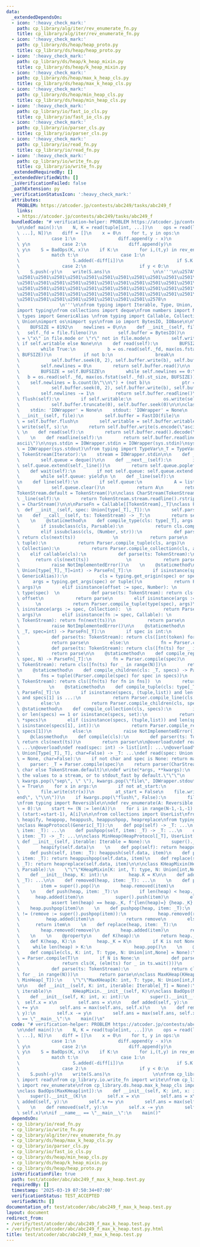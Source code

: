 ```yaml
---
data:
  _extendedDependsOn:
  - icon: ':heavy_check_mark:'
    path: cp_library/alg/iter/rev_enumerate_fn.py
    title: cp_library/alg/iter/rev_enumerate_fn.py
  - icon: ':heavy_check_mark:'
    path: cp_library/ds/heap/heap_proto.py
    title: cp_library/ds/heap/heap_proto.py
  - icon: ':heavy_check_mark:'
    path: cp_library/ds/heap/k_heap_mixin.py
    title: cp_library/ds/heap/k_heap_mixin.py
  - icon: ':heavy_check_mark:'
    path: cp_library/ds/heap/max_k_heap_cls.py
    title: cp_library/ds/heap/max_k_heap_cls.py
  - icon: ':heavy_check_mark:'
    path: cp_library/ds/heap/min_heap_cls.py
    title: cp_library/ds/heap/min_heap_cls.py
  - icon: ':heavy_check_mark:'
    path: cp_library/io/fast_io_cls.py
    title: cp_library/io/fast_io_cls.py
  - icon: ':heavy_check_mark:'
    path: cp_library/io/parser_cls.py
    title: cp_library/io/parser_cls.py
  - icon: ':heavy_check_mark:'
    path: cp_library/io/read_fn.py
    title: cp_library/io/read_fn.py
  - icon: ':heavy_check_mark:'
    path: cp_library/io/write_fn.py
    title: cp_library/io/write_fn.py
  _extendedRequiredBy: []
  _extendedVerifiedWith: []
  _isVerificationFailed: false
  _pathExtension: py
  _verificationStatusIcon: ':heavy_check_mark:'
  attributes:
    PROBLEM: https://atcoder.jp/contests/abc249/tasks/abc249_f
    links:
    - https://atcoder.jp/contests/abc249/tasks/abc249_f
  bundledCode: "# verification-helper: PROBLEM https://atcoder.jp/contests/abc249/tasks/abc249_f\n\
    \n\ndef main():\n    N, K = read(tuple[int, ...])\n    ops = read(list[tuple[int,\
    \ ...], N])\n    diff = []\n    x = 0\n    for t, y in ops:\n        match t:\n\
    \            case 1:\n                diff.append(y - x)\n                x =\
    \ y\n            case 2:\n                diff.append(y)\n                x +=\
    \ y\n    S = BadOps(K, x)\n    if K:\n        for i,(t,y) in rev_enumerate(ops):\n\
    \            match t:\n                case 1:\n                    S.K -= 1\n\
    \                    S.added(-diff[i])\n                    if S.K == 0: break\n\
    \                case 2:\n                    if y < 0:\n                    \
    \    S.push(-y)\n    write(S.ans)\n                \n\n'''\n\u257A\u2501\u2501\
    \u2501\u2501\u2501\u2501\u2501\u2501\u2501\u2501\u2501\u2501\u2501\u2501\u2501\
    \u2501\u2501\u2501\u2501\u2501\u2501\u2501\u2501\u2501\u2501\u2501\u2501\u2501\
    \u2501\u2501\u2501\u2501\u2501\u2501\u2501\u2501\u2501\u2501\u2501\u2501\u2501\
    \u2501\u2501\u2501\u2501\u2501\u2501\u2501\u2501\u2501\u2501\u2501\u2501\u2501\
    \u2501\u2501\u2501\u2501\u2501\u2501\u2501\u2501\u2578\n             https://kobejean.github.io/cp-library\
    \               \n'''\n\nfrom typing import Iterable, Type, Union, overload\n\
    import typing\nfrom collections import deque\nfrom numbers import Number\nfrom\
    \ types import GenericAlias \nfrom typing import Callable, Collection, Iterator,\
    \ Union\nimport os\nimport sys\nfrom io import BytesIO, IOBase\n\n\nclass FastIO(IOBase):\n\
    \    BUFSIZE = 8192\n    newlines = 0\n\n    def __init__(self, file):\n     \
    \   self._fd = file.fileno()\n        self.buffer = BytesIO()\n        self.writable\
    \ = \"x\" in file.mode or \"r\" not in file.mode\n        self.write = self.buffer.write\
    \ if self.writable else None\n\n    def read(self):\n        BUFSIZE = self.BUFSIZE\n\
    \        while True:\n            b = os.read(self._fd, max(os.fstat(self._fd).st_size,\
    \ BUFSIZE))\n            if not b:\n                break\n            ptr = self.buffer.tell()\n\
    \            self.buffer.seek(0, 2), self.buffer.write(b), self.buffer.seek(ptr)\n\
    \        self.newlines = 0\n        return self.buffer.read()\n\n    def readline(self):\n\
    \        BUFSIZE = self.BUFSIZE\n        while self.newlines == 0:\n         \
    \   b = os.read(self._fd, max(os.fstat(self._fd).st_size, BUFSIZE))\n        \
    \    self.newlines = b.count(b\"\\n\") + (not b)\n            ptr = self.buffer.tell()\n\
    \            self.buffer.seek(0, 2), self.buffer.write(b), self.buffer.seek(ptr)\n\
    \        self.newlines -= 1\n        return self.buffer.readline()\n\n    def\
    \ flush(self):\n        if self.writable:\n            os.write(self._fd, self.buffer.getvalue())\n\
    \            self.buffer.truncate(0), self.buffer.seek(0)\n\n\nclass IOWrapper(IOBase):\n\
    \    stdin: 'IOWrapper' = None\n    stdout: 'IOWrapper' = None\n    \n    def\
    \ __init__(self, file):\n        self.buffer = FastIO(file)\n        self.flush\
    \ = self.buffer.flush\n        self.writable = self.buffer.writable\n\n    def\
    \ write(self, s):\n        return self.buffer.write(s.encode(\"ascii\"))\n   \
    \ \n    def read(self):\n        return self.buffer.read().decode(\"ascii\")\n\
    \    \n    def readline(self):\n        return self.buffer.readline().decode(\"\
    ascii\")\n\nsys.stdin = IOWrapper.stdin = IOWrapper(sys.stdin)\nsys.stdout = IOWrapper.stdout\
    \ = IOWrapper(sys.stdout)\nfrom typing import TypeVar\n_T = TypeVar('T')\n\nclass\
    \ TokenStream(Iterator):\n    stream = IOWrapper.stdin\n\n    def __init__(self):\n\
    \        self.queue = deque()\n\n    def __next__(self):\n        if not self.queue:\
    \ self.queue.extend(self._line())\n        return self.queue.popleft()\n    \n\
    \    def wait(self):\n        if not self.queue: self.queue.extend(self._line())\n\
    \        while self.queue: yield\n \n    def _line(self):\n        return TokenStream.stream.readline().split()\n\
    \n    def line(self):\n        if self.queue:\n            A = list(self.queue)\n\
    \            self.queue.clear()\n            return A\n        return self._line()\n\
    TokenStream.default = TokenStream()\n\nclass CharStream(TokenStream):\n    def\
    \ _line(self):\n        return TokenStream.stream.readline().rstrip()\nCharStream.default\
    \ = CharStream()\n\n\nParseFn = Callable[[TokenStream],_T]\nclass Parser:\n  \
    \  def __init__(self, spec: Union[type[_T],_T]):\n        self.parse = Parser.compile(spec)\n\
    \n    def __call__(self, ts: TokenStream) -> _T:\n        return self.parse(ts)\n\
    \    \n    @staticmethod\n    def compile_type(cls: type[_T], args = ()) -> _T:\n\
    \        if issubclass(cls, Parsable):\n            return cls.compile(*args)\n\
    \        elif issubclass(cls, (Number, str)):\n            def parse(ts: TokenStream):\
    \ return cls(next(ts))              \n            return parse\n        elif issubclass(cls,\
    \ tuple):\n            return Parser.compile_tuple(cls, args)\n        elif issubclass(cls,\
    \ Collection):\n            return Parser.compile_collection(cls, args)\n    \
    \    elif callable(cls):\n            def parse(ts: TokenStream):\n          \
    \      return cls(next(ts))              \n            return parse\n        else:\n\
    \            raise NotImplementedError()\n    \n    @staticmethod\n    def compile(spec:\
    \ Union[type[_T],_T]=int) -> ParseFn[_T]:\n        if isinstance(spec, (type,\
    \ GenericAlias)):\n            cls = typing.get_origin(spec) or spec\n       \
    \     args = typing.get_args(spec) or tuple()\n            return Parser.compile_type(cls,\
    \ args)\n        elif isinstance(offset := spec, Number): \n            cls =\
    \ type(spec)  \n            def parse(ts: TokenStream): return cls(next(ts)) +\
    \ offset\n            return parse\n        elif isinstance(args := spec, tuple):\
    \      \n            return Parser.compile_tuple(type(spec), args)\n        elif\
    \ isinstance(args := spec, Collection):  \n            return Parser.compile_collection(type(spec),\
    \ args)\n        elif isinstance(fn := spec, Callable): \n            def parse(ts:\
    \ TokenStream): return fn(next(ts))\n            return parse\n        else:\n\
    \            raise NotImplementedError()\n\n    @staticmethod\n    def compile_line(cls:\
    \ _T, spec=int) -> ParseFn[_T]:\n        if spec is int:\n            fn = Parser.compile(spec)\n\
    \            def parse(ts: TokenStream): return cls([int(token) for token in ts.line()])\n\
    \            return parse\n        else:\n            fn = Parser.compile(spec)\n\
    \            def parse(ts: TokenStream): return cls([fn(ts) for _ in ts.wait()])\n\
    \            return parse\n\n    @staticmethod\n    def compile_repeat(cls: _T,\
    \ spec, N) -> ParseFn[_T]:\n        fn = Parser.compile(spec)\n        def parse(ts:\
    \ TokenStream): return cls([fn(ts) for _ in range(N)])\n        return parse\n\
    \n    @staticmethod\n    def compile_children(cls: _T, specs) -> ParseFn[_T]:\n\
    \        fns = tuple((Parser.compile(spec) for spec in specs))\n        def parse(ts:\
    \ TokenStream): return cls([fn(ts) for fn in fns])  \n        return parse\n \
    \           \n    @staticmethod\n    def compile_tuple(cls: type[_T], specs) ->\
    \ ParseFn[_T]:\n        if isinstance(specs, (tuple,list)) and len(specs) == 2\
    \ and specs[1] is ...:\n            return Parser.compile_line(cls, specs[0])\n\
    \        else:\n            return Parser.compile_children(cls, specs)\n\n   \
    \ @staticmethod\n    def compile_collection(cls, specs):\n        if not specs\
    \ or len(specs) == 1 or isinstance(specs, set):\n            return Parser.compile_line(cls,\
    \ *specs)\n        elif (isinstance(specs, (tuple,list)) and len(specs) == 2 and\
    \ isinstance(specs[1], int)):\n            return Parser.compile_repeat(cls, specs[0],\
    \ specs[1])\n        else:\n            raise NotImplementedError()\n\nclass Parsable:\n\
    \    @classmethod\n    def compile(cls):\n        def parser(ts: TokenStream):\
    \ return cls(next(ts))\n        return parser\n\n@overload\ndef read() -> Iterable[int]:\
    \ ...\n@overload\ndef read(spec: int) -> list[int]: ...\n@overload\ndef read(spec:\
    \ Union[Type[_T],_T], char=False) -> _T: ...\ndef read(spec: Union[Type[_T],_T]\
    \ = None, char=False):\n    if not char and spec is None: return map(int, TokenStream.default.line())\n\
    \    parser: _T = Parser.compile(spec)\n    return parser(CharStream.default if\
    \ char else TokenStream.default)\n\ndef write(*args, **kwargs):\n    \"\"\"Prints\
    \ the values to a stream, or to stdout_fast by default.\"\"\"\n    sep, file =\
    \ kwargs.pop(\"sep\", \" \"), kwargs.pop(\"file\", IOWrapper.stdout)\n    at_start\
    \ = True\n    for x in args:\n        if not at_start:\n            file.write(sep)\n\
    \        file.write(str(x))\n        at_start = False\n    file.write(kwargs.pop(\"\
    end\", \"\\n\"))\n    if kwargs.pop(\"flush\", False):\n        file.flush()\n\
    \nfrom typing import Reversible\n\ndef rev_enumerate(A: Reversible, start: int\
    \ = 0):\n    start += (N := len(A))\n    for i in range(N-1,-1,-1):\n        yield\
    \ (start:=start-1), A[i]\n\n\nfrom collections import UserList\nfrom heapq import\
    \ heapify, heappop, heappush, heappushpop, heapreplace\nfrom typing import Generic\n\
    \nclass HeapProtocol(Generic[_T]):\n    def pop(self) -> _T: ...\n    def push(self,\
    \ item: _T): ...\n    def pushpop(self, item: _T) -> _T: ...\n    def replace(self,\
    \ item: _T) -> _T: ...\n\nclass MinHeap(HeapProtocol[_T], UserList[_T]):\n   \
    \ def __init__(self, iterable: Iterable = None):\n        super().__init__(iterable)\n\
    \        heapify(self.data)\n    \n    def pop(self): return heappop(self.data)\n\
    \    def push(self, item: _T): heappush(self.data, item)\n    def pushpop(self,\
    \ item: _T): return heappushpop(self.data, item)\n    def replace(self, item:\
    \ _T): return heapreplace(self.data, item)\n\n\nclass KHeapMixin(HeapProtocol[_T],\
    \ Parsable):\n    \"\"\"KHeapMixin[K: int, T: type, N: Union[int,None]]\"\"\"\n\
    \    def __init__(heap, K: int):\n        heap.K = K\n\n    def added(heap, item:\
    \ _T): ...\n\n    def removed(heap, item: _T): ...\n    \n    def pop(heap):\n\
    \        item = super().pop()\n        heap.removed(item)\n        return item\n\
    \    \n    def push(heap, item: _T):\n        if len(heap) < heap._K:\n      \
    \      heap.added(item)\n            super().push(item)\n        elif heap._K:\n\
    \            assert len(heap) == heap._K, f'{len(heap)=} {heap._K}'\n        \
    \    heap.pushpop(item)\n    \n    def pushpop(heap, item: _T):\n        if item\
    \ != (remove := super().pushpop(item)):\n            heap.removed(remove)\n  \
    \          heap.added(item)\n            return remove\n        else:\n      \
    \      return item\n    \n    def replace(heap, item: _T):\n        remove = super().replace(item)\n\
    \        heap.removed(remove)\n        heap.added(item)\n        return remove\n\
    \    \n    \n    @property\n    def K(heap):\n        return heap._K\n\n    @K.setter\n\
    \    def K(heap, K):\n        heap._K = K\n        if K is not None:\n       \
    \     while len(heap) > K:\n                heap.pop()\n    \n    @classmethod\n\
    \    def compile(cls, K: int, T: type, N: Union[int,None] = None):\n        elm\
    \ = Parser.compile(T)\n        if N is None:\n            def parse(ts: TokenStream):\n\
    \                return cls(K, (elm(ts) for _ in ts.wait()))\n        else:\n\
    \            def parse(ts: TokenStream):\n                return cls(K, (elm(ts)\
    \ for _ in range(N)))\n        return parse\n\nclass MaxKHeap(KHeapMixin[_T],\
    \ MinHeap[_T]):\n    \"\"\"MaxKHeap[K: int, T: type, N: Union[int,None]]\"\"\"\
    \n\n    def __init__(self, K: int, iterable: Iterable[_T] = None):\n        MinHeap.__init__(self,\
    \ iterable)\n        KHeapMixin.__init__(self, K)\n\nclass BadOps(MaxKHeap[int]):\n\
    \    def __init__(self, K: int, x: int):\n        super().__init__(K)\n      \
    \  self.x = x\n        self.ans = x\n\n    def added(self, y):\n        self.x\
    \ += y\n        self.ans = max(self.ans, self.x)\n    \n    def removed(self,\
    \ y):\n        self.x -= y\n        self.ans = max(self.ans, self.x)\n\nif __name__\
    \ == \"__main__\":\n    main()\n"
  code: "# verification-helper: PROBLEM https://atcoder.jp/contests/abc249/tasks/abc249_f\n\
    \n\ndef main():\n    N, K = read(tuple[int, ...])\n    ops = read(list[tuple[int,\
    \ ...], N])\n    diff = []\n    x = 0\n    for t, y in ops:\n        match t:\n\
    \            case 1:\n                diff.append(y - x)\n                x =\
    \ y\n            case 2:\n                diff.append(y)\n                x +=\
    \ y\n    S = BadOps(K, x)\n    if K:\n        for i,(t,y) in rev_enumerate(ops):\n\
    \            match t:\n                case 1:\n                    S.K -= 1\n\
    \                    S.added(-diff[i])\n                    if S.K == 0: break\n\
    \                case 2:\n                    if y < 0:\n                    \
    \    S.push(-y)\n    write(S.ans)\n                \n\nfrom cp_library.io.read_fn\
    \ import read\nfrom cp_library.io.write_fn import write\nfrom cp_library.alg.iter.rev_enumerate_fn\
    \ import rev_enumerate\nfrom cp_library.ds.heap.max_k_heap_cls import MaxKHeap\n\
    \nclass BadOps(MaxKHeap[int]):\n    def __init__(self, K: int, x: int):\n    \
    \    super().__init__(K)\n        self.x = x\n        self.ans = x\n\n    def\
    \ added(self, y):\n        self.x += y\n        self.ans = max(self.ans, self.x)\n\
    \    \n    def removed(self, y):\n        self.x -= y\n        self.ans = max(self.ans,\
    \ self.x)\n\nif __name__ == \"__main__\":\n    main()"
  dependsOn:
  - cp_library/io/read_fn.py
  - cp_library/io/write_fn.py
  - cp_library/alg/iter/rev_enumerate_fn.py
  - cp_library/ds/heap/max_k_heap_cls.py
  - cp_library/io/parser_cls.py
  - cp_library/io/fast_io_cls.py
  - cp_library/ds/heap/min_heap_cls.py
  - cp_library/ds/heap/k_heap_mixin.py
  - cp_library/ds/heap/heap_proto.py
  isVerificationFile: true
  path: test/atcoder/abc/abc249_f_max_k_heap.test.py
  requiredBy: []
  timestamp: '2025-03-19 07:50:34+07:00'
  verificationStatus: TEST_ACCEPTED
  verifiedWith: []
documentation_of: test/atcoder/abc/abc249_f_max_k_heap.test.py
layout: document
redirect_from:
- /verify/test/atcoder/abc/abc249_f_max_k_heap.test.py
- /verify/test/atcoder/abc/abc249_f_max_k_heap.test.py.html
title: test/atcoder/abc/abc249_f_max_k_heap.test.py
---
```


